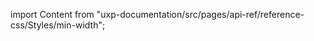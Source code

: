 
import Content from "uxp-documentation/src/pages/api-ref/reference-css/Styles/min-width";

<Content query="product=photoshop"/>
